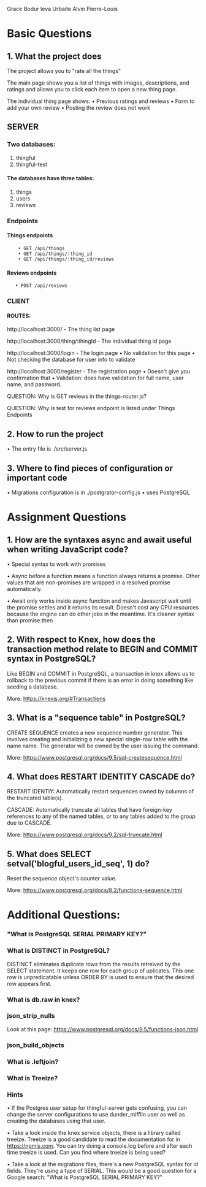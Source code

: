Grace Bodur
Ieva Urbaite
Alvin Pierre-Louis

# Basic Questions

## 1. What the project does

The project allows you to "rate all the things" 

The main page shows you a list of things with images, descriptions, and ratings and allows you to click each item to open a new thing page.

The individual thing page shows:
• Previous ratings and reviews
• Form to add your own review
• Posting the review does not work

## SERVER

### Two databases:
 1. thingful
 2. thingful-test

#### The databases have three tables:
  1. things
  2. users
  3. reviews

### Endpoints
#### Things endpoints
        • GET /api/things
        • GET /api/things/:thing_id
        • GET /api/things/:thing_id/reviews

#### Reviews endpoints
       • POST /api/reviews
       

### CLIENT 

#### ROUTES:

http://localhost:3000/ - The thing list page

http://localhost:3000/thing/:thingId - The individual thing id page

http://localhost:3000/login - The login page
• No validation for this page
• Not checking the database for user info to validate

http://localhost:3000/register - The registration page
• Doesn't give you confirmation that 
• Validation: does have validation for full name, user name, and password.


QUESTION: Why is GET reviews in the things-router.js?

QUESTION: Why is test for reviews endpoint is listed under Things Endpoints

## 2. How to run the project
• The entry file is ./src/server.js

## 3. Where to find pieces of configuration or important code

• Migrations configuration is in ./postgrator-config.js
• uses PostgreSQL

# Assignment Questions

## 1. How are the syntaxes async and await useful when writing JavaScript code?
• Special syntax to work with promises

• Async before a function means a function always returns a promise. Other values that are non-promises are wrapped in a resolved promise automatically. 

• Await only works inside async funciton and makes Javascript wait until the promise settles and it returns its result. Doesn't cost any CPU resources because the engine can do other jobs in the meantime. It's cleaner syntax than promise.then

## 2. With respect to Knex, how does the transaction method relate to BEGIN and COMMIT syntax in PostgreSQL?
Like BEGIN and COMMIT in PostgreSQL, a transaction in knex allows us to rollback to the previous commit if there is an error in doing something like seeding a database.

More: https://knexjs.org/#Transactions

## 3. What is a "sequence table" in PostgreSQL?
CREATE SEQUENCE creates a new sequence number generator. This involves creating and initializing a new special single-row table with the name name. The generator will be owned by the user issuing the command.

More: https://www.postgresql.org/docs/9.5/sql-createsequence.html

## 4. What does RESTART IDENTITY CASCADE do?
RESTART IDENTIY: 
Automatically restart sequences owned by columns of the truncated table(s).

CASCADE: 
Automatically truncate all tables that have foreign-key references to any of the named tables, or to any tables added to the group due to CASCADE.

More: https://www.postgresql.org/docs/9.2/sql-truncate.html

## 5. What does SELECT setval('blogful_users_id_seq', 1) do?
Reset the sequence object's counter value.

More: https://www.postgresql.org/docs/8.2/functions-sequence.html

# Additional Questions: 


### "What is PostgreSQL SERIAL PRIMARY KEY?"

### What is DISTINCT in PostgreSQL?
DISTINCT eliminates duplicate rows from the results retreived by the SELECT statement. It keeps one row for each group of uplicates. This one row is unpredicatable unless ORDER BY is used to ensure that the desired row appears first. 

### What is db.raw in knex?

### json_strip_nulls
Look at this page: https://www.postgresql.org/docs/9.5/functions-json.html

### json_build_objects

### What is .leftjoin?

### What is Treeize?

### Hints
• If the Postgres user setup for thingful-server gets confusing, you can change the server configurations to use dunder_mifflin user as well as creating the databases using that user.

• Take a look inside the knex service objects, there is a library called treeize. Treeize is a good candidate to read the documentation for in https://npmjs.com. You can try doing a console.log before and after each time treeize is used. Can you find where treeize is being used?

• Take a look at the migrations files, there's a new PostgreSQL syntax for id fields. They're using a type of SERIAL. This would be a good question for a Google search: "What is PostgreSQL SERIAL PRIMARY KEY?"